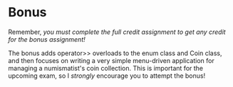 Bonus
=====

Remember, *you must complete the full credit assignment to get any credit for the bonus assignment!*

The bonus adds operator>> overloads to the enum class and Coin class, and then focuses on writing a very simple menu-driven application for managing a numismatist's coin collection. This is important for the upcoming exam, so I *strongly* encourage you to attempt the bonus!


